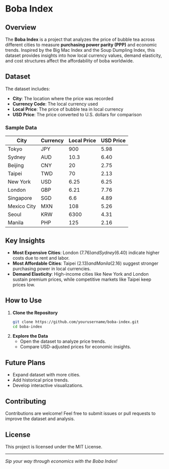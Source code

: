 # Boba Index

## Overview
The **Boba Index** is a project that analyzes the price of bubble tea across different cities to measure **purchasing power parity (PPP)** and economic trends. Inspired by the Big Mac Index and the Soup Dumpling Index, this dataset provides insights into how local currency values, demand elasticity, and cost structures affect the affordability of boba worldwide.

## Dataset
The dataset includes:
- **City**: The location where the price was recorded
- **Currency Code**: The local currency used
- **Local Price**: The price of bubble tea in local currency
- **USD Price**: The price converted to U.S. dollars for comparison

### Sample Data
| City         | Currency | Local Price | USD Price |
|-------------|----------|------------|-----------|
| Tokyo       | JPY      | 900        | 5.98      |
| Sydney      | AUD      | 10.3       | 6.40      |
| Beijing     | CNY      | 20         | 2.75      |
| Taipei      | TWD      | 70         | 2.13      |
| New York    | USD      | 6.25       | 6.25      |
| London      | GBP      | 6.21       | 7.76      |
| Singapore   | SGD      | 6.6        | 4.89      |
| Mexico City | MXN      | 108        | 5.26      |
| Seoul       | KRW      | 6300       | 4.31      |
| Manila      | PHP      | 125        | 2.16      |

## Key Insights
- **Most Expensive Cities**: London ($7.76) and Sydney ($6.40) indicate higher costs due to rent and labor.
- **Most Affordable Cities**: Taipei ($2.13) and Manila ($2.16) suggest stronger purchasing power in local currencies.
- **Demand Elasticity**: High-income cities like New York and London sustain premium prices, while competitive markets like Taipei keep prices low.

## How to Use
1. **Clone the Repository**
   ```sh
   git clone https://github.com/yourusername/boba-index.git
   cd boba-index
   ```
2. **Explore the Data**
   - Open the dataset to analyze price trends.
   - Compare USD-adjusted prices for economic insights.

## Future Plans
- Expand dataset with more cities.
- Add historical price trends.
- Develop interactive visualizations.

## Contributing
Contributions are welcome! Feel free to submit issues or pull requests to improve the dataset and analysis.

## License
This project is licensed under the MIT License.

---
*Sip your way through economics with the Boba Index!*
